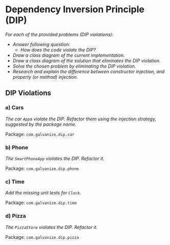# Dependency Inversion Principle (DIP)

*For each of the provided problems (DIP violations):*

- *Answer following question:*
  - *How does the code violate the DIP?*
- *Draw a class diagram of the current implementation.*
- *Draw a class diagram of the solution that eliminates the DIP violation.*
- *Solve the chosen problem by eliminating the DIP violation.*
- *Research and explain the difference between constructor injection, and property (or method) injection.*

## DIP Violations

### a) Cars

*The car `App`s violate the DIP. Refactor them using the injection strategy, suggested by the package name.* 

Package: `com.galvanize.dip.car`

### b) Phone

*The `SmartPhoneApp` violates the DIP. Refactor it.*

Package: `com.galvanize.dip.phone`

### c) Time

*Add the missing unit tests for `Clock`.*

Package: `com.galvanize.dip.time`

### d) Pizza

*The `PizzaStore` violates the DIP. Refactor it.*

Package: `com.galvanize.dip.pizza`